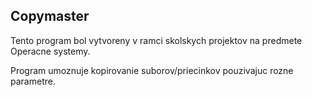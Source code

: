 ## Copymaster

Tento program bol vytvoreny v ramci skolskych projektov na predmete Operacne systemy.

Program umoznuje kopirovanie suborov/priecinkov pouzivajuc rozne parametre.
